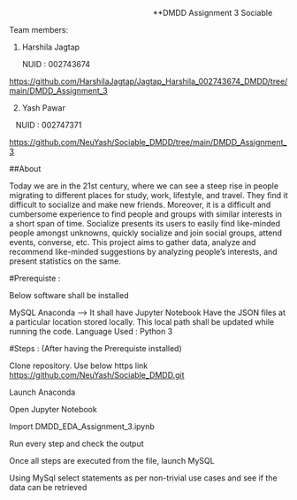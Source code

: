                                                                   **DMDD Assignment 3 Sociable

Team members: 

1. Harshila Jagtap

   NUID : 002743674
   
https://github.com/HarshilaJagtap/Jagtap_Harshila_002743674_DMDD/tree/main/DMDD_Assignment_3

2. Yash Pawar


   NUID : 002747371
   
   
   https://github.com/NeuYash/Sociable_DMDD/tree/main/DMDD_Assignment_3
   
   
   
   ##About
   
   Today we are in the 21st century, where we can see a steep rise in people migrating to different places for study, work, lifestyle, and travel. They find it difficult to socialize and make new friends. Moreover, it is a difficult and cumbersome experience to find people and groups with similar interests in a short span of time. Socialize presents its users to easily find like-minded people amongst unknowns, quickly socialize and join social groups, attend events, converse, etc. This project aims to gather data, analyze and recommend like-minded suggestions by analyzing people’s interests, and present statistics on the same.
   
   
   #Prerequiste :

Below software shall be installed

MySQL
Anaconda --> It shall have Jupyter Notebook 
Have the JSON files at a particular location stored locally. This local path shall be updated while running the code.
Language Used : Python 3

#Steps : (After having the Prerequiste installed)

Clone repository. Use below https link https://github.com/NeuYash/Sociable_DMDD.git

Launch Anaconda

Open Jupyter Notebook

Import DMDD_EDA_Assignment_3.ipynb

Run every step and check the output

Once all steps are executed from the file, launch MySQL

Using MySql select statements as per non-trivial use cases and see if the data can be retrieved

              


